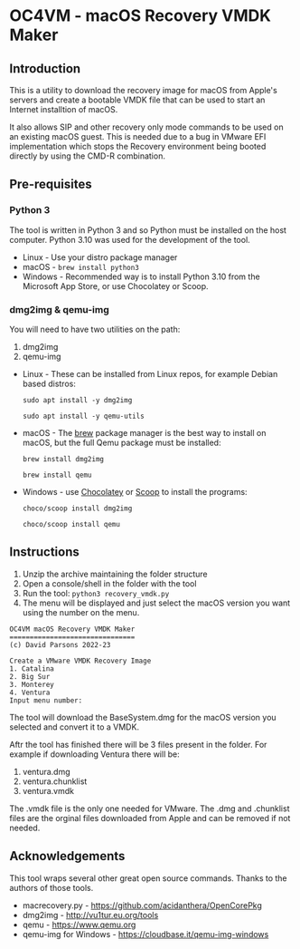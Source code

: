 # OC4VM  - macOS Recovery VMDK Maker

## Introduction
This is a utility  to download the recovery image for macOS from Apple's servers and create a bootable 
VMDK file that can be used to start an Internet installtion of macOS.

It also allows SIP and other recovery only mode commands to be used on an existing macOS guest. 
This is needed due to a bug in VMware EFI implementation which stops the Recovery environment being 
booted directly by using the CMD-R combination.

## Pre-requisites

###  Python 3
The tool is written in Python 3 and so Python must be installed on the host computer. Python 3.10 was used for 
the development of the tool.

* Linux   - Use your distro package manager
* macOS   - `brew install python3`
* Windows - Recommended way is to install Python 3.10 from the Microsoft App Store, or use Chocolatey or Scoop.

### dmg2img & qemu-img

You will need to have two utilities on the path:
1. dmg2img
2. qemu-img

* Linux - These can be installed from Linux repos, for example Debian based distros:

    `sudo apt install -y dmg2img`

    `sudo apt install -y qemu-utils`


* macOS - The [brew](https://brew.sh) package manager is the best way to install on macOS, 
but the full Qemu package must be installed:

    `brew install dmg2img`

    `brew install qemu`


* Windows - use [Chocolatey](https://chocolatey.org) or [Scoop](https://scoop.sh) to install the programs:

    `choco/scoop install dmg2img`
    

    `choco/scoop install qemu`
   

## Instructions
1. Unzip the archive maintaining the folder structure
2. Open a console/shell in the folder with the tool
3. Run the tool: `python3 recovery_vmdk.py`
4. The menu will be displayed and just select the macOS version you want using the number on the menu.
```
OC4VM macOS Recovery VMDK Maker
===============================
(c) David Parsons 2022-23

Create a VMware VMDK Recovery Image
1. Catalina
2. Big Sur
3. Monterey
4. Ventura
Input menu number: 
```
The tool will  download the BaseSystem.dmg for the macOS version you selected and convert it to a VMDK.

Aftr the tool has finished there will be 3 files present in the folder. For example if downloading Ventura
there will be:

1. ventura.dmg
2. ventura.chunklist
3. ventura.vmdk

The .vmdk file is the only one needed for VMware. The .dmg and .chunklist files are the orginal files downloaded 
from Apple and can be removed if not needed.

## Acknowledgements
This tool wraps several other great open source commands. Thanks to the authors of those tools.

* macrecovery.py - https://github.com/acidanthera/OpenCorePkg
* dmg2img - http://vu1tur.eu.org/tools
* qemu - https://www.qemu.org
* qemu-img for Windows - https://cloudbase.it/qemu-img-windows